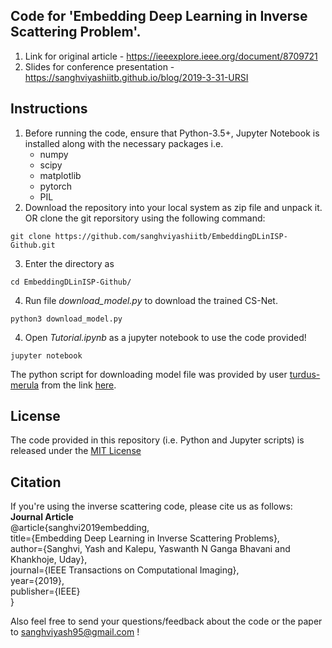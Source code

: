 ## Code for 'Embedding Deep Learning in Inverse Scattering Problem'. 
1. Link for original article - https://ieeexplore.ieee.org/document/8709721
2. Slides for conference presentation - https://sanghviyashiitb.github.io/blog/2019-3-31-URSI

## Instructions
1. Before running the code, ensure that Python-3.5+, Jupyter Notebook is installed along with the necessary packages i.e.
	* numpy
	* scipy
	* matplotlib
	* pytorch
	* PIL
2. Download the repository into your local system as zip file and unpack it. OR clone the git reporsitory using the following command:
```console
git clone https://github.com/sanghviyashiitb/EmbeddingDLinISP-Github.git
```
3. Enter the directory as
```console
cd EmbeddingDLinISP-Github/
```
4. Run file <i>download_model.py</i> to download the trained CS-Net.
```console
python3 download_model.py
```
4. Open <i>Tutorial.ipynb</i> as a jupyter notebook to use the code provided! 
```console
jupyter notebook
```

The python script for downloading model file was provided by user [turdus-merula](https://stackoverflow.com/users/1475331/turdus-merula) from the link [here](https://stackoverflow.com/questions/25010369/wget-curl-large-file-from-google-drive).

## License
The code provided in this repository (i.e. Python and Jupyter scripts) is released under the [MIT License](https://github.com/sanghviyashiitb/EmbeddingDLinISP-Github/blob/master/LICENSE)

## Citation
If you're using the inverse scattering code, please cite us as follows: <br>
<b>Journal Article</b><br>
@article{sanghvi2019embedding, <br>
  title={Embedding Deep Learning in Inverse Scattering Problems},<br>
  author={Sanghvi, Yash and Kalepu, Yaswanth N Ganga Bhavani and Khankhoje, Uday},<br>
  journal={IEEE Transactions on Computational Imaging},<br>
  year={2019},<br>
  publisher={IEEE}<br>
}<br>

Also feel free to send your questions/feedback about the code or the paper to sanghviyash95@gmail.com !
